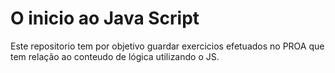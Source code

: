 # O inicio ao Java Script

Este repositorio tem por objetivo guardar exercicios efetuados no PROA que tem 
relação ao conteudo de lógica utilizando o JS.
